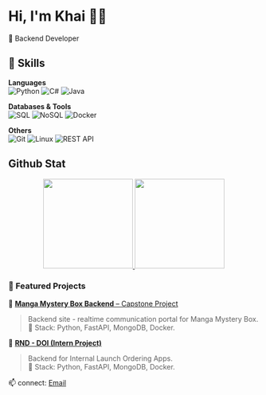 # Hi, I'm Khai 👨‍💻
🔹 Backend Developer


## 🚀 Skills
**Languages**  
![Python](https://img.shields.io/badge/Python-3776AB?logo=python&logoColor=white)
![C#](https://img.shields.io/badge/C%23-239120?logo=c-sharp&logoColor=white)
![Java](https://img.shields.io/badge/Java-007396?logo=openjdk&logoColor=white)

**Databases & Tools**  
![SQL](https://img.shields.io/badge/SQL-4479A1?logo=postgresql&logoColor=white)
![NoSQL](https://img.shields.io/badge/NoSQL-4DB33D?logo=mongodb&logoColor=white)
![Docker](https://img.shields.io/badge/Docker-2496ED?logo=docker&logoColor=white)

**Others**  
![Git](https://img.shields.io/badge/Git-F05032?logo=git&logoColor=white)
![Linux](https://img.shields.io/badge/Linux-FCC624?logo=linux&logoColor=black)
![REST API](https://img.shields.io/badge/REST-02569B?logo=api&logoColor=white)

## Github Stat 

<div align="center">

<a href="https://github.com/anuraghazra/github-readme-stats">
  <img height="180em" src="https://github-readme-stats.vercel.app/api?username=khai-npm&show_icons=true&theme=dark&hide_border=true" />
</a>
<a href="https://github.com/anuraghazra/github-readme-stats">
  <img height="180em" src="https://github-readme-stats.vercel.app/api/top-langs/?username=khai-npm&layout=compact&theme=dark&hide_border=true" />
</a>

</div>

### 🌟 Featured Projects

🚀 [**Manga Mystery Box Backend** – Capstone Project](#)
> Backend site - realtime communication portal for Manga Mystery Box.  
> 🧰 Stack: Python, FastAPI, MongoDB, Docker.

🍱 [**RND - DOI (Intern Project)**](#)
> Backend for Internal Launch Ordering Apps.  
> 🧰 Stack: Python, FastAPI, MongoDB, Docker.



📫 connect: [Email](manhkhai2606@gmail.com)
